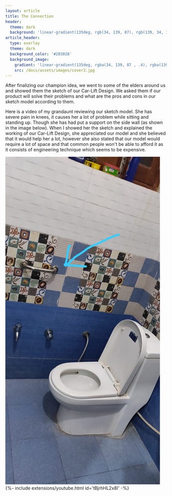 ```yaml
---
layout: article
title: The Connection
header:
  theme: dark
  background: 'linear-gradient(135deg, rgb(34, 139, 87), rgb(139, 34, 139))'
article_header:
  type: overlay
  theme: dark
  background_color: '#203028'
  background_image:
    gradient: 'linear-gradient(135deg, rgba(34, 139, 87 , .4), rgba(139, 34, 139, .4))'
    src: /docs/assets/images/cover3.jpg
---
```


After finalizing our champion idea, we went to some of the elders around us and showed them the sketch of our Car-Lift Design. We asked them if our product will solve their problems and what are the pros and cons in our sketch model according to them.

Here is a video of my grandaunt reviewing our sketch model. She has severe pain in knees, it causes her a lot of problem while sitting and standing up. Though she has had put a support on the side wall (as shown in the image below). When I showed her the sketch and explained the working of our Car-Lift Design, she appreciated our model and she believed that it would help her a lot, however she also stated that our model would require a lot of space and that common people won't be able to afford it as it consists of engineering technique which seems to be expensive.

<img class="image image--lg" src="https://github.com/AayushKadam/Design-and-Innovation/blob/master/assets/images/sketches/connection.jpeg?raw=1"/>  

<div>{%- include extensions/youtube.html id='tBjrhHL2x8I' -%}</div>
